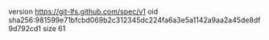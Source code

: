 version https://git-lfs.github.com/spec/v1
oid sha256:981599e71bfcbd069b2c312345dc224fa6a3e5a1142a9aa2a45de8df9d792cd1
size 61
